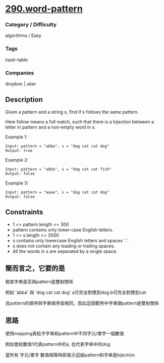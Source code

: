 # [290.word-pattern](https://leetcode.com/problems/word-pattern/)

### Category / Difficulty
algorithms / Easy

### Tags
hash-table
	 		
### Companies
dropbox | uber

## Description
Given a pattern and a string s, find if s follows the same pattern.

Here follow means a full match, such that there is a bijection between a letter in pattern and a non-empty word in s.

 

Example 1:
```
Input: pattern = "abba", s = "dog cat cat dog"
Output: true
```

Example 2:
```
Input: pattern = "abba", s = "dog cat cat fish"
Output: false
```

Example 3:
```
Input: pattern = "aaaa", s = "dog cat cat dog"
Output: false
```

## Constraints
- 1 <= pattern.length <= 300
- pattern contains only lower-case English letters.
- 1 <= s.length <= 3000
- s contains only lowercase English letters and spaces ' '.
- s does not contain any leading or trailing spaces.
- All the words in s are separated by a single space.

## 簡而言之，它要的是
檢查字串是否與pattern是雙射關係

例如 'abba' 與 'dog cat cat dog'
a可完全對應到dog
b可完全對應到cat

且pattern的順序與字串順序皆相同，因此這個範例中字串跟pattern是雙射關係

## 思路
使用mapping表給予字串和pattern中不同字元/單字一個數值

例如會給數值1代表pattern中的a, 也代表字串中的dog

當所有 字元/單字 數值相等時即表示這組pattern和字串是bijection
